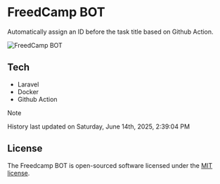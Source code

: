 # FreedCamp BOT

Automatically assign an ID before the task title based on Github Action.

![FreedCamp BOT](https://repository-images.githubusercontent.com/737932867/7d34798b-2680-471c-b089-a78a718d3d6a)

## Tech

- Laravel
- Docker
- Github Action

> [!NOTE]  
> History last updated on Saturday, June 14th, 2025, 2:39:04 PM

## License

The Freedcamp BOT is open-sourced software licensed under the [MIT license](https://opensource.org/licenses/MIT).
